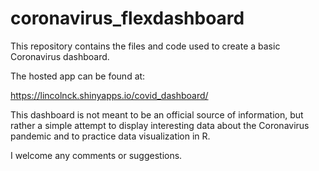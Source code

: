 # coronavirus_flexdashboard
This repository contains the files and code used to create a basic Coronavirus dashboard.

The hosted app can be found at:

https://lincolnck.shinyapps.io/covid_dashboard/

This dashboard is not meant to be an official source of information, but rather a simple attempt to display interesting data about the Coronavirus pandemic and to practice data visualization in R.

I welcome any comments or suggestions.
